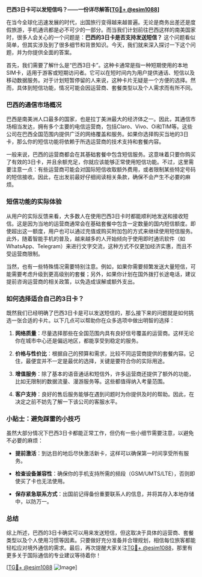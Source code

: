 **巴西3日卡可以发短信吗？——一份详尽解答[[TG💪+ @esim1088](https://t.me/s/esim1088)]**

在当今全球化迅速发展的时代，出国旅行变得越来越普遍。无论是商务出差还是度假旅游，手机通讯都是必不可少的一部分。而当我们计划前往巴西这样的南美国家时，很多人会关心的一个问题是：**巴西的3日卡是否支持发送短信？** 这个问题看似简单，但其实涉及到了很多细节和背景知识。今天，我们就来深入探讨一下这个问题，并为你提供全面的答案。

首先，我们需要了解什么是“巴西3日卡”。这种卡通常是指一种短期使用的本地SIM卡，适用于游客或短期访问者。它可以在短时间内为用户提供通话、短信以及移动数据服务。对于计划短暂停留的人来说，这种卡片无疑是一个方便的选择。然而，具体到短信功能，情况可能会因运营商、套餐类型以及个人需求而有所不同。

### 巴西的通信市场概况

巴西是南美洲人口最多的国家，也是拉丁美洲最大的经济体之一。因此，其通信市场相当发达，拥有多个主要的电信运营商，包括Claro、Vivo、Oi和TIM等。这些公司在巴西全国范围内提供广泛的网络覆盖和服务。如果你选择购买当地的3日卡，那么你的短信功能将依赖于所选运营商的技术支持和套餐内容。

一般来说，巴西的运营商都会在其基础套餐中包含短信服务。这意味着只要你购买了有效的3日卡，并且余额充足，你就应该能够正常使用短信功能。不过，这里需要注意一点：有些运营商可能会对国际短信收取额外费用，或者限制某些特定号码的短信接收。因此，在出发前最好仔细阅读相关条款，确保不会产生不必要的麻烦。

### 短信功能的实际体验

从用户的实际反馈来看，大多数人在使用巴西3日卡时都能顺利地发送和接收短信。这是因为当地的运营商通常会在基础套餐中包含一定数量的国内短信额度。即使超出这一额度，用户也可以通过充值或购买附加包的方式来继续使用短信服务。此外，随着智能手机的普及，越来越多的人开始倾向于使用即时通讯软件（如WhatsApp、Telegram）来进行文字交流，这种方式不仅更加经济实惠，而且不受运营商限制。

当然，也有一些特殊情况需要特别注意。例如，如果你需要频繁发送大量短信，可能需要考虑升级到更高级别的套餐；另外，如果你计划在国外拨打长途电话，建议提前咨询运营商的相关政策，以免造成误解或额外支出。

### 如何选择适合自己的3日卡？

既然我们已经明确了巴西3日卡是可以发送短信的，那么接下来的问题就是如何挑选一张合适的卡片。以下几点可以帮助你在众多选项中做出明智的选择：

1. **网络质量**：尽量选择那些在全国范围内具有良好信号覆盖的运营商。这样无论你在城市中心还是偏远地区，都能享受到稳定的服务。
   
2. **价格与性价比**：根据自己的预算和需求，比较不同运营商提供的套餐内容。记住，最便宜并不一定是最优的选择，关键是要符合你的实际用途。

3. **增值服务**：除了基本的语音通话和短信外，许多运营商还提供了额外的功能，比如无限制的数据流量、漫游服务等。这些都值得纳入考量范围。

4. **客户支持**：良好的售后服务能够在遇到问题时为你提供及时的帮助。因此，在决定之前不妨先了解一下该公司的客服水平。

### 小贴士：避免踩雷的小技巧

虽然大部分情况下巴西3日卡都能正常工作，但仍有一些小细节需要注意，以避免不必要的麻烦：

- **提前激活**：到达目的地后尽快激活新卡，这样可以确保第一时间享受所有服务。
  
- **检查设备兼容性**：确保你的手机支持所需的频段（GSM/UMTS/LTE），否则即使买了卡也无法使用。

- **保存紧急联系方式**：出国前记得备份重要联系人的信息，并将其存入本地存储中，以防万一。

### 总结

综上所述，巴西的3日卡确实可以用来发送短信，但这取决于具体的运营商、套餐类型以及个人使用习惯等因素。只要做好充分准备并合理规划，相信每位旅客都能轻松应对境外通信的需求。最后，再次提醒大家关注[TG💪+ @esim1088](https://t.me/s/esim1088)，那里有更多关于国际通信的专业建议等待着你！

[[TG💪+ @esim1088](https://t.me/s/esim1088) ![Image](https://i.postimg.cc/4NQfJmqS/Snipaste-2025-05-13-00-14-12.png)]